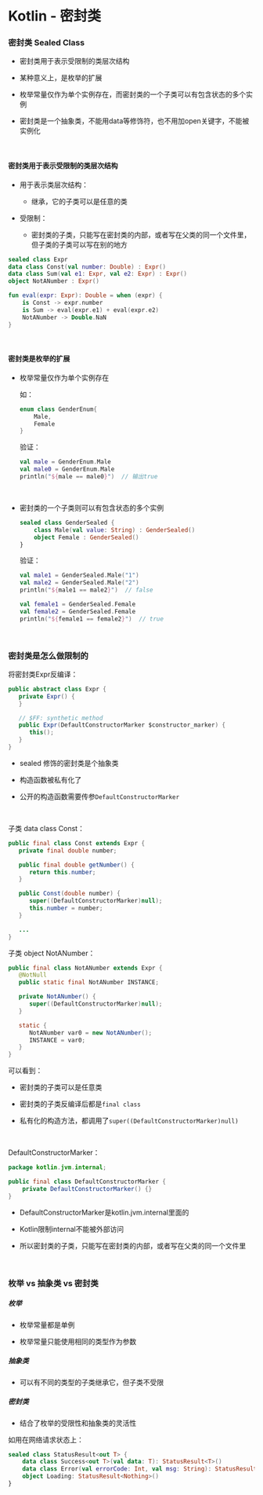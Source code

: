 # Kotlin - 密封类

### 密封类 Sealed Class

- 密封类用于表示受限制的类层次结构

- 某种意义上，是枚举的扩展

- 枚举常量仅作为单个实例存在，而密封类的一个子类可以有包含状态的多个实例

- 密封类是一个抽象类，不能用data等修饰符，也不用加open关键字，不能被实例化

</br>

#### 密封类用于表示受限制的类层次结构

- 用于表示类层次结构： 

    - 继承，它的子类可以是任意的类

- 受限制：

    - 密封类的子类，只能写在密封类的内部，或者写在父类的同一个文件里，但子类的子类可以写在别的地方

```kotlin
sealed class Expr
data class Const(val number: Double) : Expr()
data class Sum(val e1: Expr, val e2: Expr) : Expr()
object NotANumber : Expr()

fun eval(expr: Expr): Double = when (expr) {
    is Const -> expr.number
    is Sum -> eval(expr.e1) + eval(expr.e2)
    NotANumber -> Double.NaN
}
```

</br>

#### 密封类是枚举的扩展

- 枚举常量仅作为单个实例存在

    如：
    
    ``` kotlin
    enum class GenderEnum{
        Male,
        Female
    }
    ```
    
    验证：
    
    ```kotlin
    val male = GenderEnum.Male
    val male0 = GenderEnum.Male
    println("${male == male0}")  // 输出true
    ```
    
    </br>

- 密封类的一个子类则可以有包含状态的多个实例
    
    ```kotlin
    sealed class GenderSealed {
        class Male(val value: String) : GenderSealed()
        object Female : GenderSealed()
    }
    ```
    
    验证：
    
    ```kotlin
    val male1 = GenderSealed.Male("1")
    val male2 = GenderSealed.Male("2")
    println("${male1 == male2}")  // false
    
    val female1 = GenderSealed.Female
    val female2 = GenderSealed.Female
    println("${female1 == female2}")  // true
    ```
    
    </br>
    
### 密封类是怎么做限制的
  
  将密封类Expr反编译：
  
```java
public abstract class Expr {
   private Expr() {
   }

   // $FF: synthetic method
   public Expr(DefaultConstructorMarker $constructor_marker) {
      this();
   }
}
```

- sealed 修饰的密封类是个抽象类

- 构造函数被私有化了

- 公开的构造函数需要传参`DefaultConstructorMarker`

</br>

子类 data class Const：

```java
public final class Const extends Expr {
   private final double number;

   public final double getNumber() {
      return this.number;
   }

   public Const(double number) {
      super((DefaultConstructorMarker)null);
      this.number = number;
   }

   ...
}
```

子类 object NotANumber：

```java
public final class NotANumber extends Expr {
   @NotNull
   public static final NotANumber INSTANCE;

   private NotANumber() {
      super((DefaultConstructorMarker)null);
   }

   static {
      NotANumber var0 = new NotANumber();
      INSTANCE = var0;
   }
}
```

可以看到：

- 密封类的子类可以是任意类

- 密封类的子类反编译后都是`final class`

- 私有化的构造方法，都调用了`super((DefaultConstructorMarker)null)`

</br>

DefaultConstructorMarker：

```java
package kotlin.jvm.internal;

public final class DefaultConstructorMarker {
    private DefaultConstructorMarker() {}
}
```

- DefaultConstructorMarker是kotlin.jvm.internal里面的

- Kotlin限制internal不能被外部访问

- 所以密封类的子类，只能写在密封类的内部，或者写在父类的同一个文件里


</br>

### 枚举 vs 抽象类 vs 密封类

##### 枚举

- 枚举常量都是单例

- 枚举常量只能使用相同的类型作为参数

##### 抽象类

- 可以有不同的类型的子类继承它，但子类不受限

##### 密封类

- 结合了枚举的受限性和抽象类的灵活性

如用在网络请求状态上：

```kotlin
sealed class StatusResult<out T> {
    data class Success<out T>(val data: T): StatusResult<T>()
    data class Error(val errorCode: Int, val msg: String): StatusResult<Nothing>()
    object Loading: StatusResult<Nothing>()
}
```
